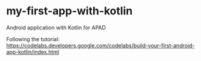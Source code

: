 # my-first-app-with-kotlin
Android application with Kotlin for APAD

Following the tutorial:
https://codelabs.developers.google.com/codelabs/build-your-first-android-app-kotlin/index.html
